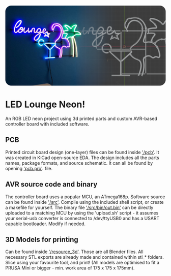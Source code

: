 ![Banner image](img/banner.png)
# LED Lounge Neon!
An RGB LED neon project using 3d printed parts and custom AVR-based controller board with included software.

## PCB
Printed circuit board design (one-layer) files can be found inside ['/pcb'](/pcb). It was created in KiCad open-source
EDA.
The design includes all the parts names,
package formats, and source schematic. It can all be found by opening ['pcb.pro'](/pcb/pcb.pro). file.

## AVR source code and binary
The controller board uses a popular MCU, an ATmega168p. Software source can be found inside ['/src'](/src).
Compile using the included shell script, or create a makefile for yourself. The binary file ['/src/bin/out.bin'](/src/bin/out.bin)
can be directly uploaded to a matching MCU by using the 'upload.sh' script - it assumes your serial-usb converter is connected to
/dev/ttyUSB0 and has a USART capable bootloader. Modify if needed.

## 3D Models for printing
Can be found inside ['/resource_3d'](/resource_3d). Those are all Blender files. 
All necessary STL exports are already made and contained within stl_* folders. 
Slice using your favourite tool, and print! 
(All models are optimised to fit a PRUSA Mini or bigger - min. work area of 175 x 175 x 175mm).



